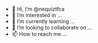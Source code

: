 - 👋 Hi, I’m @nequiztfca
- 👀 I’m interested in ...
- 🌱 I’m currently learning ...
- 💞️ I’m looking to collaborate on ...
- 📫 How to reach me ...

<!---
nequiztfca/nequiztfca is a ✨ special ✨ repository because its `README.md` (this file) appears on your GitHub profile.
You can click the Preview link to take a look at your changes.
--->
